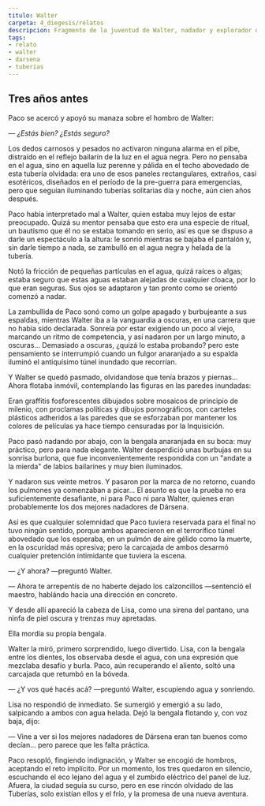 ```yaml
---
titulo: Walter
carpeta: 4_diegesis/relatos
descripcion: Fragmento de la juventud de Walter, nadador y explorador de las Tuberías de Dársena.
tags:
- relato
- walter
- darsena
- tuberias
---
```


## Tres años antes

Paco se acercó y apoyó su manaza sobre el hombro de Walter:

— *¿Estás bien? ¿Estás seguro?*

Los dedos carnosos y pesados no activaron ninguna alarma en el pibe, distraído en el reflejo bailarín de la luz en el agua negra. Pero no pensaba en el agua, sino en aquella luz perenne y pálida en el techo abovedado de esta tubería olvidada: era uno de esos paneles rectangulares, extraños, casi esotéricos, diseñados en el período de la pre-guerra para emergencias, pero que seguían iluminando tuberías solitarias día y noche, aún cien años después.

Paco había interpretado mal a Walter, quien estaba muy lejos de estar preocupado. Quizá su mentor pensaba que esto era una especie de ritual, un bautismo que él no se estaba tomando en serio, así es que se dispuso a darle un espectáculo a la altura: le sonrió mientras se bajaba el pantalón y, sin darle tiempo a nada, se zambulló en el agua negra y helada de la tubería.

Notó la fricción de pequeñas partículas en el agua, quizá raíces o algas; estaba seguro que estas aguas estaban alejadas de cualquier cloaca, por lo que eran seguras. Sus ojos se adaptaron y tan pronto como se orientó comenzó a nadar.

La zambullida de Paco sonó como un golpe apagado y burbujeante a sus espaldas, mientras Walter iba a la vanguardia a oscuras, en una carrera que no había sido declarada. Sonreía por estar exigiendo un poco al viejo, marcando un ritmo de competencia, y así nadaron por un largo minuto, a oscuras… Demasiado a oscuras, ¿quizá lo estaba probando? pero este pensamiento se interrumpió cuando un fulgor anaranjado a su espalda iluminó el antiquísimo túnel inundado que recorrían.

Y Walter se quedó pasmado, olvidandose que tenía brazos y piernas… Ahora flotaba inmóvil, contemplando las figuras en las paredes inundadas:

Eran graffitis fosforescentes dibujados sobre mosaicos de principio de milenio, con proclamas políticas y dibujos pornográficos, con carteles plásticos adheridos a las paredes que se esforzaban por mantener los colores de películas ya hace tiempo censuradas por la Inquisición.

Paco pasó nadando por abajo, con la bengala anaranjada en su boca: muy práctico, pero para nada elegante. Walter desperdició unas burbujas en su sonrisa burlona, que fue inconvenientemente respondida con un "andate a la mierda" de labios bailarines y muy bien iluminados.

Y nadaron sus veinte metros. Y pasaron por la marca de no retorno, cuando los pulmones ya comenzaban a picar… El asunto es que la prueba no era suficientemente desafiante, ni para Paco ni para Walter, quienes eran probablemente los dos mejores nadadores de Dársena.

Así es que cualquier solemnidad que Paco tuviera reservada para el final no tuvo ningún sentido, porque ambos aparecieron en el terrorífico túnel abovedado que los esperaba, en un pulmón de aire gélido como la muerte, en la oscuridad más opresiva; pero la carcajada de ambos desarmó cualquier pretención intimidante que tuviera la escena.

— ¿Y ahora? —preguntó Walter.

— Ahora te arrepentís de no haberte dejado los calzoncillos —sentenció el maestro, hablándo hacia una dirección en concreto.

Y desde allí apareció la cabeza de Lisa, como una sirena del pantano, una ninfa de piel oscura y trenzas muy apretadas.

Ella mordía su propia bengala.

Walter la miró, primero sorprendido, luego divertido. Lisa, con la bengala entre los dientes, los observaba desde el agua, con una expresión que mezclaba desafío y burla. Paco, aún recuperando el aliento, soltó una carcajada que retumbó en la bóveda.

— ¿Y vos qué hacés acá? —preguntó Walter, escupiendo agua y sonriendo.

Lisa no respondió de inmediato. Se sumergió y emergió a su lado, salpicando a ambos con agua helada. Dejó la bengala flotando y, con voz baja, dijo:

— Vine a ver si los mejores nadadores de Dársena eran tan buenos como decían… pero parece que les falta práctica.

Paco resopló, fingiendo indignación, y Walter se encogió de hombros, aceptando el reto implícito. Por un momento, los tres quedaron en silencio, escuchando el eco lejano del agua y el zumbido eléctrico del panel de luz. Afuera, la ciudad seguía su curso, pero en ese rincón olvidado de las Tuberías, solo existían ellos y el frío, y la promesa de una nueva aventura.
